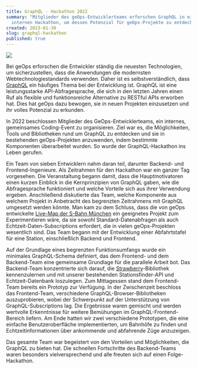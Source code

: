 ```yaml
---
title: GraphQL - Hackathon 2022
summary: "Mitglieder des geOps-Entwicklerteams erforschen GraphQL in einem
  internen Hackathon, um dessen Potenzial für geOps-Projekte zu entdecken. "
created: 2023-01-30
slug: graphql-hackathon
published: true
---
```

![](/images/blog/graphql-hackathon-2022/graphql.png)

Bei geOps erforschen die Entwickler ständig die neuesten Technologien, um sicherzustellen, dass die Anwendungen die modernsten Webtechnologiestandards verwenden. Daher ist es selbstverständlich, dass [GraphQL](https://graphql.org/) ein häufiges Thema bei der Entwicklung ist. GraphQL ist eine leistungsstarke API-Abfragesprache, die sich in den letzten Jahren einen Ruf als flexible und funktionsreiche Alternative zu RESTful APIs erworben hat. Dies hat geOps dazu bewogen, sie in neuen Projekten einzusetzen und ihr volles Potenzial zu erkunden. 

In 2022 beschlossen Mitglieder des GeOps-Entwicklerteams, ein internes, gemeinsames Coding-Event zu organisieren. Ziel war es, die Möglichkeiten, Tools und Bibliotheken rund um GraphQL zu entdecken und sie in bestehenden geOps-Projekten anzuwenden, indem bestimmte Komponenten überarbeitet wurden. So wurde der GraphQL-Hackathon ins Leben gerufen.

Ein Team von sieben Entwicklern nahm daran teil, darunter Backend- und Frontend-Ingenieure. Als Zeitrahmen für den Hackathon war ein ganzer Tag vorgesehen. Die Veranstaltung begann damit, dass die Hauptmotivatoren einen kurzen Einblick in die Kernprinzipien von GraphQL gaben, wie die Abfragesprache funktioniert und welche Vorteile sich aus ihrer Verwendung ergeben. Anschließend diskutierte das Team, welche Komponente aus welchem Projekt in Anbetracht des begrenzten Zeitrahmens mit GraphQL umgesetzt werden könnte. Man kam zu dem Schluss, dass die von geOps entwickelte [Live-Map der S-Bahn München](https://s-bahn-muenchen-live.de) ein geeignetes Projekt zum Experimentieren wäre, da sie sowohl Standard-Datenabfragen als auch Echtzeit-Daten-Subscriptions erfordert, die in vielen geOps-Projekten wesentlich sind. Das Team begann mit der Entwicklung einer Abfahrtstafel für eine Station, einschließlich Backend und Frontend.

Auf der Grundlage eines begrenzten Funktionsumfangs wurde ein minimales GraphQL-Schema definiert, das dem Frontend- und dem Backend-Team eine gemeinsame Grundlage für die parallele Arbeit bot. Das Backend-Team konzentrierte sich darauf, die [Strawberry](https://strawberry.rocks/)-Bibliothek kennenzulernen und mit unserer bestehenden Stationsfinder-API und Echtzeit-Datenbank loszulegen. Zum Mittagessen stand dem Frontend-Team bereits ein Prototyp zur Verfügung. In der Zwischenzeit beschloss das Frontend-Team, verschiedene GraphQL-Browser-Bibliotheken auszuprobieren, wobei der Schwerpunkt auf der Unterstützung von GraphQL-Subscriptions lag. Die Ergebnisse waren gemischt und werden wertvolle Erkenntnisse für weitere Bemühungen im GraphQL-Frontend-Bereich liefern. Am Ende hatten wir zwei verschiedene Prototypen, die eine einfache Benutzeroberfläche implementierten, um Bahnhöfe zu finden und Echtzeitinformationen über ankommende und abfahrende Züge anzuzeigen.

Das gesamte Team war begeistert von den Vorteilen und Möglichkeiten, die GraphQL zu bieten hat. Die schnellen Fortschritte des Backend-Teams waren besonders vielversprechend und alle freuten sich auf einen Folge-Hackathon.
